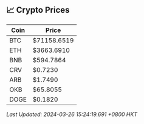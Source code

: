 ## 📈 Crypto Prices

| Coin | Price |
| ---- | ----- |
| BTC | $71158.6519 |
| ETH | $3663.6910 |
| BNB | $594.7864 |
| CRV | $0.7230 |
| ARB | $1.7490 |
| OKB | $65.8055 |
| DOGE | $0.1820 |

_Last Updated: 2024-03-26 15:24:19.691 +0800 HKT_